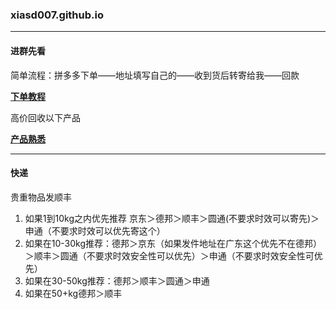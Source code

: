 ### xiasd007.github.io
---
#### 进群先看
简单流程：拼多多下单——地址填写自己的——收到货后转寄给我——回款

[**下单教程**](https://docs.qq.com/doc/DSG56d1pHWVB3b09p)

高价回收以下产品

[**产品熟悉**](https://docs.qq.com/doc/DSFRBY01Lak93eFNp "下这几款产品")

---

#### 快递

贵重物品发顺丰
1. 如果1到10kg之内优先推荐
京东＞德邦＞顺丰＞圆通(不要求时效可以寄先)＞申通（不要求时效可以优先寄这个）
2. 如果在10-30kg推荐：德邦＞京东（如果发件地址在广东这个优先不在德邦）＞顺丰＞圆通（不要求时效安全性可以优先）＞申通（不要求时效安全性可优先）
3. 如果在30-50kg推荐：德邦＞顺丰＞圆通＞申通
4. 如果在50+kg德邦＞顺丰
